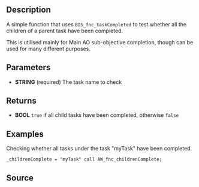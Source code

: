 ## Description

A simple function that uses `BIS_fnc_taskCompleted` to test whether all the children of a parent task have been completed.

This is utilised mainly for Main AO sub-objective completion, though can be used for many different purposes.

## Parameters

* **STRING** (required)
The task name to check

## Returns

* **BOOL**
`true` if all child tasks have been completed, otherwise `false`

## Examples

Checking whether all tasks under the task "myTask" have been completed.

```sqf
_childrenComplete = "myTask" call AW_fnc_childrenComplete;
```

## Source

<script src="http://gist-it.appspot.com/https://github.com/jpwilliams/I-A-3/blob/master/functions/generic/fn_childrenComplete.sqf?footer=0">
</script>